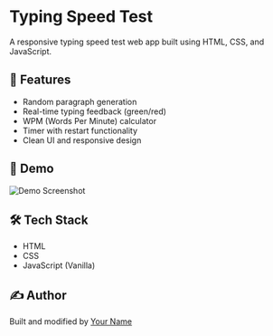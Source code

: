 # Typing Speed Test

A responsive typing speed test web app built using HTML, CSS, and JavaScript.

## 🚀 Features

- Random paragraph generation
- Real-time typing feedback (green/red)
- WPM (Words Per Minute) calculator
- Timer with restart functionality
- Clean UI and responsive design

## 📸 Demo

![Demo Screenshot](screenshot.png) <!-- optional -->

## 🛠 Tech Stack

- HTML
- CSS
- JavaScript (Vanilla)

## ✍️ Author

Built and modified by [Your Name](https://github.com/yourusername)
